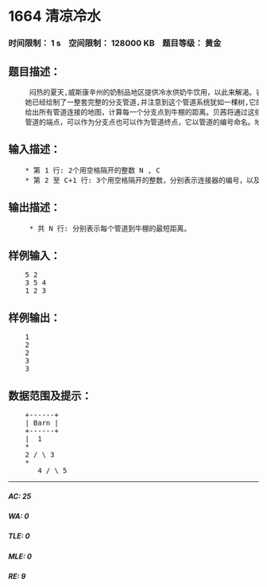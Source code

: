 # 1664 清凉冷水   
### 时间限制： 1 s&nbsp;&nbsp;&nbsp;&nbsp;空间限制： 128000 KB&nbsp;&nbsp;&nbsp;&nbsp;题目等级： 黄金  
## 题目描述：  

<pre>
     闷热的夏天,威斯康辛州的奶制品地区提供冷水供奶牛饮用，以此来解渴。农夫约翰将冷水通过N (3 <= N <= 99999; N 为奇数)个冷水管道，分别编号序号1..N从泵的位置一直送到牛棚里。当水在管道中流动时，夏天的热能使它变热。贝茜想要找到最冷的水,这样她就能比任何其他奶牛更好地享受这难得的好天气。
    她已经绘制了一整套完整的分支管道,并注意到这个管道系统犹如一棵树,它的根在农场,从根开始每个分支都分离出两个管道。令人惊讶的是，所有管道都有一个长度，当然这所有的N根管道连接成1条路或者和其他的管道路线连接。
    给出所有管道连接的地图，计算每一个分支点到牛棚的距离。贝茜将通过这些信息来找到最清凉冷水。
    管道的端点，可以作为分支点也可以作为管道终点，它以管道的编号命名。地图上包含C (1<= C <= N)个分支器，每个分支器包含3个数据，管道端点E_i (1<= E_i <= N)，管道端点连接的两个管道B1_i, B2_i (2<= B1_i <=N; 2<= B2_i <=N)。管道1连接到牛棚，每两个连接器之间的管道长度均为1。
</pre>
  
  
## 输入描述：  

<pre>
    * 第 1 行: 2个用空格隔开的整数 N , C
    * 第 2 至 C+1 行: 3个用空格隔开的整数，分别表示连接器的编号，以及连接的2个管道的编号E_i, B1_i, B2_i
</pre>
  
  
## 输出描述：  

<pre>
     * 共 N 行: 分别表示每个管道到牛棚的最短距离。
</pre>
  
  
## 样例输入：  

<pre>
    5 2
    3 5 4
    1 2 3
</pre>
  
  
## 样例输出：  

<pre>
    1
    2
    2
    3
    3
</pre>
  
  
## 数据范围及提示：  

<pre>
    +------+
    | Barn |
    +------+
    |  1
    *
    2 / \ 3
    *
       4 / \ 5
</pre>
  
  
***  

##### AC: 25  
##### WA: 0  
##### TLE: 0  
##### MLE: 0  
##### RE: 9  
